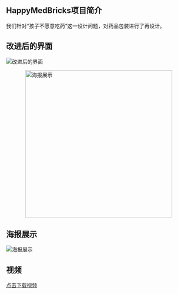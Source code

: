 ## HappyMedBricks项目简介

我们针对“孩子不愿意吃药”这一设计问题，对药品包装进行了再设计。

## 改进后的界面

![改进后的界面](../assets/3_界面稿.png)

<img src="../assets/数字红会海报.png" alt="海报展示" width="400" style="display: block; margin-left: auto; margin-right: auto;">

## 海报展示

![海报展示](../assets/数字红会海报.png)

## 视频

[点击下载视频](../assets/happy视频.mp4)


